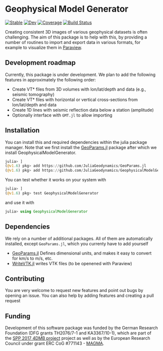 # Geophysical Model Generator

[![Stable](https://img.shields.io/badge/docs-stable-blue.svg)](https://juliageodynamics.github.io/GeophysicalModelGenerator.jl/dev)
[![Dev](https://img.shields.io/badge/docs-dev-blue.svg)](https://juliageodynamics.github.io/GeophysicalModelGenerator.jl/dev/)
[![Coverage](https://codecov.io/gh/JuliaGeodynamics/GeophysicalModelGenerator.jl/branch/master/graph/badge.svg)](https://codecov.io/gh/JuliaGeodynamics/GeophysicalModelGenerator.jl)
[![Build Status](https://github.com/JuliaGeodynamics/GeophysicalModelGenerator.jl/workflows/CI/badge.svg)](https://github.com/JuliaGeodynamics/GeophysicalModelGenerator.jl/actions)

Creating consistent 3D images of various geophysical datasets is often challenging. The aim of this package is to help with this, by providing a number of routines to import and export data in various formats, for example to visualize them in [Paraview](https://www.paraview.org).

## Development roadmap
Currently, this package is under development. We plan to add the following features in approximately the following order:
-   Create VT* files from 3D volumes with lon/lat/depth and data (e.g., seismic tomography)
-   Create VT* files with horizontal or vertical cross-sections from lon/lat/depth and data
-   Create 1D lines with seismic reflection data below a station (amplitude)
-   Optionally interface with `GMT.jl` to allow importing  
  

## Installation 
You can install this and required dependencies within the julia package manager.
Note that we first install the [GeoParams.jl](https://github.com/JuliaGeodynamics/GeoParams.jl) package after which we install GeophysicalModelGenerator.
```julia
julia> ]
(@v1.6) pkg> add https://github.com/JuliaGeodynamics/GeoParams.jl
(@v1.6) pkg> add https://github.com/JuliaGeodynamics/GeophysicalModelGenerator
```
You can test whether it works on your system with
```julia
julia> ]
(@v1.6) pkg> test GeophysicalModelGenerator
```
and use it with
```julia
julia> using GeophysicalModelGenerator
```

## Dependencies
We rely on a number of additional packages. All of them are automatically installed, except `GeoParams.jl`, which you currenty have to add yourself
- [GeoParams.jl](https://github.com/JuliaGeodynamics/GeoParams.jl) Defines dimensional units, and makes it easy to convert for km/s to m/s, etc.
- [WriteVTK.jl](https://github.com/jipolanco/WriteVTK.jl) writes VTK files (to be openened with Paraview)

## Contributing
You are very welcome to request new features and point out bugs by opening an issue. You can also help by adding features and creating a pull request

## Funding
Development of this software package was funded by the German Research Foundation (DFG grants TH2076/7-1 and KA3367/10-1), which are part of the [SPP 2017 4DMB project](http://www.spp-mountainbuilding.de) project as well as by the European Research Council under grant ERC CoG #771143 - [MAGMA](https://magma.uni-mainz.de).
